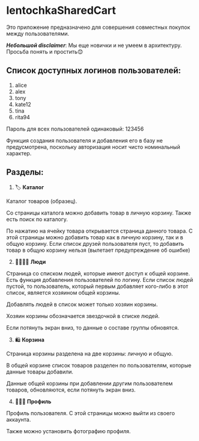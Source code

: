 # lentochkaSharedCart

Это приложение предназначено для совершения совместных покупок между пользователями.

***Небольшой disclaimer***: Мы еще новички и не умеем в архитектуру. Просьба понять и простить😊

## Список доступных логинов пользователей:
1. alice
2. alex
3. tony
4. kate12
5. tina
6. rita94

Пароль для всех пользователей одинаковый: 123456

Функция создания пользователя и добавления его в базу не предусмотрена, 
поскольку авторизация носит чисто номинальный характер.

## Разделы:

1. 🏷 **Каталог**

Каталог товаров (образец).

Со страницы каталога можно добавить товар в личную корзину. Также есть поиск по каталогу. 

По нажатию на ячейку товара открывается страница данного товара. С этой страницы можно 
добавить товар как в личную корзину, так и в общую корзину. Если список друзей пользователя пуст,
то добавить товар в общую корзину нельзя (вылетает предупреждение об ошибке)

2. 👨‍👩‍👧‍👧 **Люди**

Страница со списком людей, которые имеют доступ к общей корзине. Есть функция добавления 
пользователей по логину. Если список людей пустой, то пользователь, который первым добавляет 
кого-либо в этот список, является хозяином общей корзины. 

Добавлять людей в список может только хозяин корзины.

Хозяин корзины обозначается звездочкой в списке людей.

Если потянуть экран вниз, то данные о составе группы обновятся.

3. 🛍 **Корзина**

Страница корзины разделена на две корзины: личную и общую. 

В общей корзине список товаров разделен по пользователям, которые данные товары добавили.

Данные общей корзины при добавлении другим пользователем товаров, обновляются, если потянуть экран вниз.

4. 👩🏼‍💻 **Профиль**

Профиль пользователя. С этой страницы можно выйти из своего аккаунта.

Также можно установить фотографию профиля.
